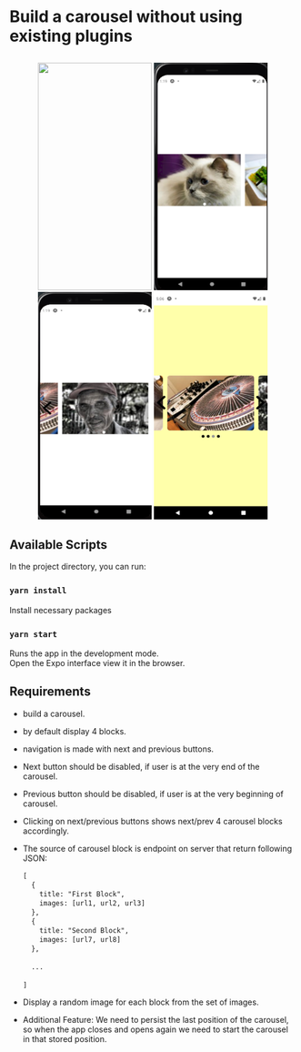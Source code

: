 # Build a carousel without using existing plugins

##

<p align="center" width="100%">
<img src="img/gift_Android.gif" data-canonical-src="img/gift_Android.gif" width="200" height="400" />
<img src="img/1.png" data-canonical-src="img/1.png" width="200" height="400" />
<img src="img/2.png" data-canonical-src="img/2.png" width="200" height="400" />
<img src="img/3.png" data-canonical-src="img/2.png" width="200" height="400" />
</p>

## Available Scripts

In the project directory, you can run:

### `yarn install`

Install necessary packages

### `yarn start`

Runs the app in the development mode.\
Open the Expo interface view it in the browser.

## Requirements

- build a carousel.
- by default display 4 blocks.
- navigation is made with next and previous buttons.
- Next button should be disabled, if user is at the very end of the carousel.
- Previous button should be disabled, if user is at the very beginning of carousel.
- Clicking on next/previous buttons shows next/prev 4 carousel blocks accordingly.
- The source of carousel block is endpoint on server that return following JSON:

  ```
  [
    {
      title: "First Block",
      images: [url1, url2, url3]
    },
    {
      title: "Second Block",
      images: [url7, url8]
    },

    ...

  ]
  ```

- Display a random image for each block from the set of images.
- Additional Feature: We need to persist the last position of the carousel, so when the
  app closes and opens again we need to start the carousel in that stored position.
